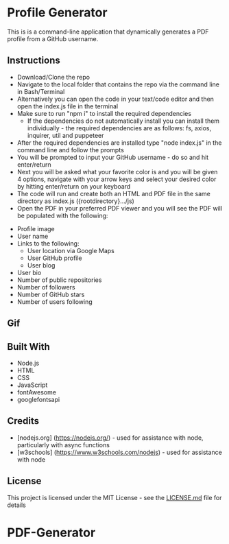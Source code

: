 # Profile Generator

This is is a command-line application that dynamically generates a PDF profile from a GitHub username.  


## Instructions
- Download/Clone the repo
- Navigate to the local folder that contains the repo via the command line in Bash/Terminal
- Alternatively you can open the code in your text/code editor and then open the index.js file in the terminal
- Make sure to run "npm i" to install the required dependencies
  - If the dependencies do not automatically install you can install them individually - the required dependencies are as follows: fs, axios, inquirer, util and puppeteer
- After the required dependencies are installed type "node index.js" in the command line and follow the prompts
- You will be prompted to input your GitHub username - do so and hit enter/return
- Next you will be asked what your favorite color is and you will be given 4 options, navigate with your arrow keys and select your desired color by hitting enter/return on your keyboard
- The code will run and create both an HTML and PDF file in the same directory as index.js ({rootdirectory}.../js)
- Open the PDF in your preferred PDF viewer and you will see the PDF will be populated with the following:

* Profile image
* User name
* Links to the following:
  * User location via Google Maps
  * User GitHub profile
  * User blog
* User bio
* Number of public repositories
* Number of followers
* Number of GitHub stars
* Number of users following

## Gif




## Built With

* Node.js
* HTML
* CSS
* JavaScript
* fontAwesome
* googlefontsapi


## Credits

* [nodejs.org] (https://nodejs.org/) - used for assistance with node, particularly with async functions
* [w3schools] (https://www.w3schools.com/nodejs) - used for assistance with node


## License

This project is licensed under the MIT License - see the [LICENSE.md](LICENSE.md) file for details




# PDF-Generator

